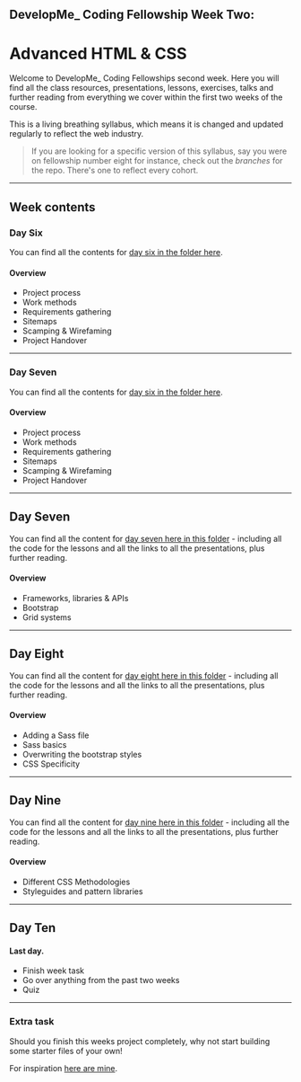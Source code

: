 ## DevelopMe_ Coding Fellowship Week Two:
# Advanced HTML & CSS

Welcome to DevelopMe_ Coding Fellowships second week. Here you will find all the class resources, presentations, lessons, exercises, talks and further reading from everything we cover within the first two weeks of the course.

This is a living breathing syllabus, which means it is changed and updated regularly to reflect the web industry.

> If you are looking for a specific version of this syllabus, say you were on fellowship number eight for instance, check out the _branches_ for the repo. There's one to reflect every cohort.

---

## Week contents

### Day Six

You can find all the contents for [day six in the folder here](day06).

#### Overview

- Project process
- Work methods
- Requirements gathering
- Sitemaps
- Scamping & Wirefaming
- Project Handover

---

### Day Seven

You can find all the contents for [day six in the folder here](day06).

#### Overview

- Project process
- Work methods
- Requirements gathering
- Sitemaps
- Scamping & Wirefaming
- Project Handover




---

## Day Seven

You can find all the content for [day seven here in this folder](day07) - including all the code for the lessons and all the links to all the presentations, plus further reading.

#### Overview

- Frameworks, libraries & APIs
- Bootstrap
- Grid systems

---

## Day Eight

You can find all the content for [day eight here in this folder](day08) - including all the code for the lessons and all the links to all the presentations, plus further reading.

#### Overview

- Adding a Sass file
- Sass basics
- Overwriting the bootstrap styles
- CSS Specificity

---

## Day Nine

You can find all the content for [day nine here in this folder](day09) - including all the code for the lessons and all the links to all the presentations, plus further reading.

#### Overview

- Different CSS Methodologies
- Styleguides and pattern libraries

---

## Day Ten

#### Last day.

- Finish week task
- Go over anything from the past two weeks
- Quiz





---

### Extra task

Should you finish this weeks project completely, why not start building some starter files of your own!

For inspiration [here are mine](http://white-paper.herokuapp.com/).

